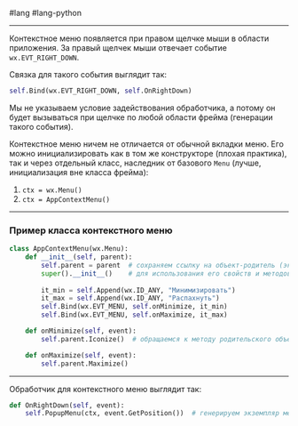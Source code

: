 #lang #lang-python 

---
Контекстное меню появляется при правом щелчке мыши в области приложения. 
За правый щелчек мыши отвечает событие `wx.EVT_RIGHT_DOWN`.

Связка для такого события выглядит так:

```python
self.Bind(wx.EVT_RIGHT_DOWN, self.OnRightDown)
```

Мы не указываем условие задействования обработчика, а потому он будет вызываться при щелчке по любой области фрейма (генерации такого события).

Контекстное меню ничем не отличается от обычной вкладки меню. Его можно инициализировать как в том же конструкторе (плохая практика), так и через отдельный класс, наследник от базового `Menu` (лучше, инициализация вне класса фрейма):

1. `ctx = wx.Menu()`
2. `ctx = AppContextMenu()`

---

### Пример класса контекстного меню

```python
class AppContextMenu(wx.Menu):
    def __init__(self, parent):
        self.parent = parent  # сохраняем ссылку на объект-родитель (экземпляр Frame)
        super().__init__()    # для использования его свойств и методов
        
        it_min = self.Append(wx.ID_ANY, "Минимизировать")
        it_max = self.Append(wx.ID_ANY, "Распахнуть")
        self.Bind(wx.EVT_MENU, self.onMinimize, it_min)
        self.Bind(wx.EVT_MENU, self.onMaximize, it_max)

    def onMinimize(self, event):
        self.parent.Iconize()  # обращаемся к методу родительского объекта (экземпляра фрейма)

    def onMaximize(self, event):
        self.parent.Maximize()
```

---

Обработчик для контекстного меню выглядит так:

```python
def OnRightDown(self, event):
    self.PopupMenu(ctx, event.GetPosition())  # генерируем экземпляр меню по координатам события (клика)
```
